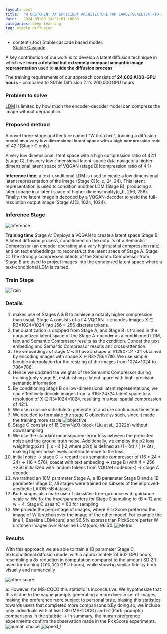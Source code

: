 ```yaml
---
layout: post
title:  "W ̈URSTCHEN: AN EFFICIENT ARCHITECTURE FOR LARGE-SCALETEXT-TO-IMAGE DIFFUSION MODELS"
date:   2024-03-08 14:31:01 +0800
categories: deep learning
tag: stable diffusion
---
```



* content
{:toc}
Stable cascade based model.\
[Stable Cascade](https://github.com/Stability-AI/StableCascade)

A key contribution of our work is to develop a latent diffusion technique in which we **learn a detailed but extremely compact semantic image representation** used to **guide the diffusion process**

The training requirements of our approach consists of **24,602 A100-GPU hours** – compared to Stable Diffusion 2.1's 200,000 GPU hours

### Problem to solve
[LDM](https://huggingface.co/stabilityai/stable-diffusion-2-1.) is limited by how much the encoder-decoder model can compress the image without degradation.

### Proposed method
A novel three-stage architecture named "W ̈urstchen", training a diffusion model on a very low dimensional latent space with a high compression ratio of 42:1(Stage C only).

A very low dimensional latent space with a high compression ratio of 42:1 (stage C), this very low dimensional latent-space data navigate a higher dimensional latent space of VQGAN (stage B)(compression ratio of 4:1)

**Inference time**, a text-conditional LDM is used to create a low dimensional latent representation of the image (Stage C)(c_c, 24, 24). This latent representation is used to condition another LDM (Stage B), producing a latent image in a latent space of higher dimensionality(c_b, 256, 256). Finally, the latent image is decoded by a VQGAN-decoder to yield the full-resolution output image (Stage A)(3, 1024, 1024).
### Inference Stage
![Inference](https://github.com/Colorfu1/Colorful.io/blob/master/_posts/resources/2024-03-08-20144906.png)

**Training time** 
Stage A: Employs a VQGAN to create a latent space
Stage B: A latent diffusion process, conditioned on the outputs of a Semantic Compressor (an encoder operating at a very high spatial compression rate) and on text embeddings. to reconstruct the latent space of Stage A.
Stage C: The strongly compressed latents of the Semantic Compressor from Stage B are used to project images into the condensed latent space where a text-conditional LDM is trained.

### Train Stage
![Train](https://github.com/Colorfu1/Colorful.io/blob/master/_posts/resources/2024-03-08-20145442.png)

### Details
1. makes use of Stages A & B to achieve a notably higher compression than usual, Stage A consists of a f 4 VQGAN -> encodes images X ∈ R3×1024×1024 into 256 × 256 discrete tokens. 
2. the quantization is dropped from Stage A, and Stage B is trained in the unquantized latent space of the Stage A-encoder as a conditioned LDM, text and Semantic Compressor results as the condition. Concat the text embeding and Semantic Compressor results and cross-attention.
3. The embeddings of stage C will have a shape of R1280×24×24 obtained by encoding images with shape X ∈ R3×786×786. We use simple bicubic interpolation for the resizing of the images from 1024×1024 to 786×786.
4. Hence we updated the weights of the Semantic Compressor during training(only stage B), establishing a latent space with high-precision semantic information
5. By conditioning Stage B on low-dimensional latent representations, we can effectively decode images from a R16×24×24 latent space to a resolution of X ∈ R3×1024×1024, resulting in a total spatial compression of 42:1.
6. We use a cosine schedule to generate  ̄αt and use continuous timesteps
7. We decided to formulate the stage C objective as such, since it made the training more stable ![objective](https://github.com/Colorfu1/Colorful.io/blob/master/_posts/resources/2024-03-08-20153032.png)
8. Stage C consists of 16 ConvNeXt-block (Liu et al., 2022b) without downsampling
9. We use the standard meansquared-error loss between the predicted noise and the ground truth noise. Additionally, we employ the p2 loss weighting:p2(t)· || ε −  ̄ε ||2,where p2(t) is defined as (1−  ̄αt) / ( 1+  ̄αt) , making higher noise levels contribute more to the loss
10. initial noise -> stage C -> regard it as semantic compressor of (16 * 24 * 24) -> (16 * 576), concat with text embeding -> stage B (with 4 * 256  *256 initialized with random tokens from VQGAN codebook) -> stage A decode
11. we trained an 18M parameter Stage A, a 1B parameter Stage B and a 1B parameter Stage C, All stages were trained on subsets of the improved-aesthetic LAION-5B dataset.
12. Both stages also make use of classifier-free-guidance with guidance scale w. We fix the hyperparameters for Stage B sampling to τB = 12 and w = 4, Stage C uses τC = 60 for sampling
13. We provide the percentage of images, where PickScore preferred the image of W ̈urstchen over the image of the other model. For example the line 1, Baseline LDM(ours) and 96.5% express than PickScore perfer W ̈urstchen images over Baseline LDM(ours) 96.5% ![Metric](https://github.com/Colorfu1/Colorful.io/blob/master/_posts/resources/2024-03-08-20162015.png)


### Results
With this approach we are able to train a 1B parameter Stage C textconditional diffusion model within approximately 24,602 GPU hours, resembling a 8x reduction in computation compared to the amount SD 2.1 used for training (200,000 GPU hours), while showing similar fidelity both visually and numerically

![other score](https://github.com/Colorfu1/Colorful.io/blob/master/_posts/resources/2024-03-08-20162624.png)

a: However, for MS-COCO this statistic is inconclusive. We hypothesize that this is due to the vague prompts generating a more diverse set of images, making the preference more subject to personal taste, biasing this statistics towards users that completed more comparisons
b:By doing so, we include only individuals with at least 30 (MS-COCO) and 51 (Parti-prompts) comparisons in the statistic -> In summary, the human preference experiments confirm the observation made in the PickScore experiments.
![human choice](https://github.com/Colorfu1/Colorful.io/blob/master/_posts/resources/2024-03-08-20163710.png)
![speed_1](https://github.com/Colorfu1/Colorful.io/blob/master/_posts/resources/2024-03-08-20162807.png)
